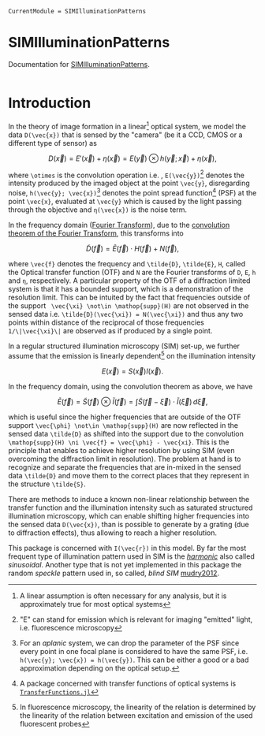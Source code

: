 ```@meta
CurrentModule = SIMIlluminationPatterns
```

# SIMIlluminationPatterns

Documentation for [SIMIlluminationPatterns](https://github.com/kunzaatko/SIMIlluminationPatterns.jl).

```@index
```

# Introduction

In the theory of image formation in a linear[^1] optical system, we model the data ``D(\vec{x})`` that is sensed by the "camera" (be
it a CCD, CMOS or a different type of sensor) as

```math
    D(\vec{x}) = E'(\vec{x}) + η(\vec{x}) = E(\vec{y}) \otimes h(\vec{y}; \vec{x}) + η(\vec{x}),
```
where ``\otimes`` is the convolution operation i.e. , ``E(\vec{y})``[^2] denotes the intensity produced by the imaged object at the point ``\vec{y}``,
disregarding noise, ``h(\vec{y}; \vec{x})``[^3] denotes the point spread function[^4] (PSF) at the point ``\vec{x}``, evaluated at ``\vec{y}`` which is
caused by the light passing through the objective and ``η(\vec{x})`` is the noise term.


In the frequency domain ([Fourier Transform](https://en.wikipedia.org/wiki/Fourier_transform)), due to the [convolution
theorem of the Fourier Transform](https://en.wikipedia.org/wiki/Convolution_theorem), this transforms into
```math
    \tilde{D}(\vec{f}) = \tilde{E}(\vec{f}) \cdot H(\vec{f}) + N(\vec{f}),
```
where ``\vec{f}`` denotes the frequency and ``\tilde{D}``, ``\tilde{E}``, ``H``, called the Optical transfer function (OTF) and ``N`` are the Fourier 
transforms of ``D``, ``E``, ``h`` and ``η``, respectively. A particular property of the OTF of a diffraction limited
system is that it has a bounded support, which is a demonstration of the resolution limit. This can be intuited by the fact that frequencies outside of
the support `` \vec{\xi} \not\in \mathop{supp}(H)`` are not observed in the sensed data i.e. ``\tilde{D}(\vec{\xi}) = N(\vec{\xi})`` and thus any two points within distance of the reciprocal of those frequencies ``1/\|\vec{\xi}\|`` are observed as if produced by a single point.

In a regular structured illumination microscopy (SIM) set-up, we further assume
that the emission is linearly dependent[^5] on the illumination intensity
```math
    E(\vec{x}) = S(\vec{x})I(\vec{x}).
``` 
In the frequency domain, using the convolution theorem as above, we have 
```math
    \tilde{E}(\vec{f}) = \tilde{S}(\vec{f}) \otimes \tilde{I}(\vec{f}) = \int \tilde{S}(\vec{f} - \vec{\xi}) \cdot \tilde{I}(\vec{\xi}) \, d\vec{\xi},
```
which is useful since the higher frequencies that are outside of the OTF support ``\vec{\phi} \not\in \mathop{supp}(H)`` are now reflected in the sensed data 
``\tilde{D}`` as shifted into the support due to the convolution ``\mathop{supp}(H) \ni \vec{f} = \vec{\phi} - \vec{xi}``. This is the principle that enables to achieve higher resolution by using SIM (even overcoming the diffraction limit in resolution). The problem at hand is to recognize and separate the frequencies that are in-mixed in the sensed data ``\tilde{D}`` and move them to the correct places that they represent in the structure ``\tilde{S}``.

There are methods to induce a known non-linear relationship between the transfer function and the illumination intensity
such as saturated structured illumination microscopy, which can enable shifting higher frequencies into the sensed data
``D(\vec{x})``, than is possible to generate by a grating (due to diffraction effects), thus allowing to reach a higher
resolution.

This package is concerned with ``I(\vec{r})`` in this model. By far the most frequent type of illumination pattern used
in SIM is the [_harmonic_](harmonic.md) also called _sinusoidal_. Another type that is not yet implemented in this
package the random _speckle_ pattern used in, so called, _blind SIM_ [mudry2012](@cite).

[^1]: A linear assumption is often necessary for any analysis, but it is approximately true for most optical systems
[^2]: "E" can stand for emission which is relevant for imaging "emitted" light, i.e. fluorescence microscopy
[^3]: For an _aplanic_ system, we can drop the parameter of the PSF since every point in one focal plane is considered to have
      the same PSF, i.e. ``h(\vec{y}; \vec{x}) = h(\vec{y})``. This can be either a good or a bad approximation
      depending on the optical setup.
[^4]: A package concerned with transfer functions of optical systems is [`TransferFunctions.jl`](https://github.com/kunzaatko/TransferFunctions.jl)
[^5]: In fluorescence microscopy, the linearity of the relation is determined by the linearity of the relation between
      excitation and emission of the used fluorescent probes
